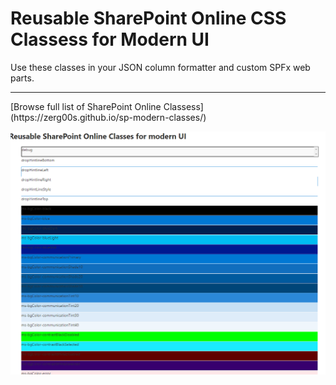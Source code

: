 # Reusable SharePoint Online CSS Classess for Modern UI

Use these classes in your JSON column formatter and custom SPFx web parts. 

<hr>
[Browse full list of SharePoint Online Classess](https://zerg00s.github.io/sp-modern-classes/)


![image](image.png)


